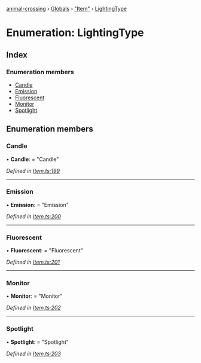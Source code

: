 [animal-crossing](../README.md) › [Globals](../globals.md) › ["Item"](../modules/_item_.md) › [LightingType](_item_.lightingtype.md)

# Enumeration: LightingType

## Index

### Enumeration members

* [Candle](_item_.lightingtype.md#candle)
* [Emission](_item_.lightingtype.md#emission)
* [Fluorescent](_item_.lightingtype.md#fluorescent)
* [Monitor](_item_.lightingtype.md#monitor)
* [Spotlight](_item_.lightingtype.md#spotlight)

## Enumeration members

###  Candle

• **Candle**: = "Candle"

*Defined in [Item.ts:199](https://github.com/Norviah/animal-crossing/blob/37a256e/module/types/Item.ts#L199)*

___

###  Emission

• **Emission**: = "Emission"

*Defined in [Item.ts:200](https://github.com/Norviah/animal-crossing/blob/37a256e/module/types/Item.ts#L200)*

___

###  Fluorescent

• **Fluorescent**: = "Fluorescent"

*Defined in [Item.ts:201](https://github.com/Norviah/animal-crossing/blob/37a256e/module/types/Item.ts#L201)*

___

###  Monitor

• **Monitor**: = "Monitor"

*Defined in [Item.ts:202](https://github.com/Norviah/animal-crossing/blob/37a256e/module/types/Item.ts#L202)*

___

###  Spotlight

• **Spotlight**: = "Spotlight"

*Defined in [Item.ts:203](https://github.com/Norviah/animal-crossing/blob/37a256e/module/types/Item.ts#L203)*
